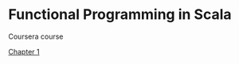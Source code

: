 # Functional Programming in Scala

Coursera course

[Chapter 1](http://1ambda.github.io/scala-chapter-1/)

